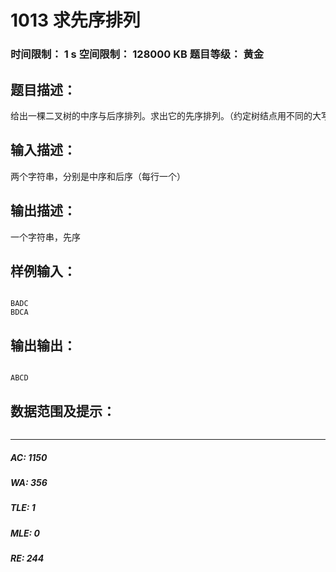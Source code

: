 # 1013 求先序排列   
### 时间限制： 1 s     空间限制： 128000 KB     题目等级： 黄金  
## 题目描述：  

<pre>
给出一棵二叉树的中序与后序排列。求出它的先序排列。（约定树结点用不同的大写字母表示，长度<=8）。
</pre>
  
  
## 输入描述：  

<pre>
两个字符串，分别是中序和后序（每行一个）
</pre>
  
  
## 输出描述：  

<pre>
一个字符串，先序
</pre>
  
  
## 样例输入：  

<pre><code>
BADC
BDCA
</code></pre>
  
  
## 输出输出：  

<pre><code>
ABCD
</code></pre>
  
  
## 数据范围及提示：  

<pre>
</pre>
  
  
***  

##### AC: 1150  
##### WA: 356  
##### TLE: 1  
##### MLE: 0  
##### RE: 244  
